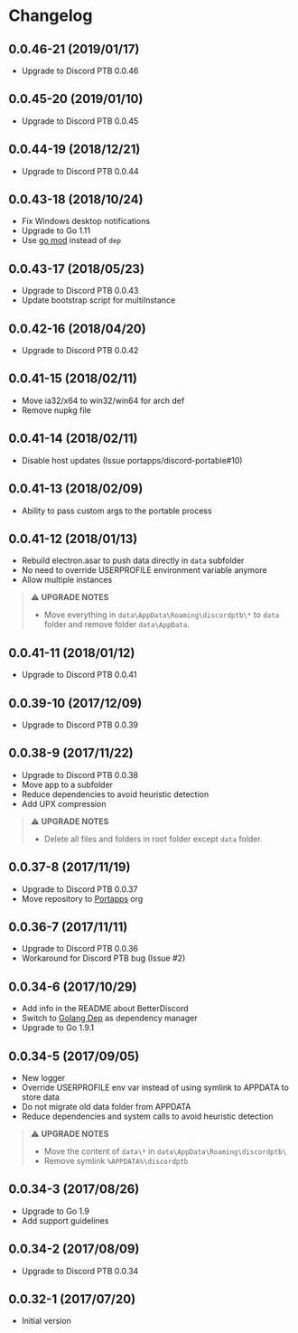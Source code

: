 # Changelog

## 0.0.46-21 (2019/01/17)

* Upgrade to Discord PTB 0.0.46

## 0.0.45-20 (2019/01/10)

* Upgrade to Discord PTB 0.0.45

## 0.0.44-19 (2018/12/21)

* Upgrade to Discord PTB 0.0.44

## 0.0.43-18 (2018/10/24)

* Fix Windows desktop notifications
* Upgrade to Go 1.11
* Use [go mod](https://golang.org/cmd/go/#hdr-Module_maintenance) instead of `dep`

## 0.0.43-17 (2018/05/23)

* Upgrade to Discord PTB 0.0.43
* Update bootstrap script for multiInstance

## 0.0.42-16 (2018/04/20)

* Upgrade to Discord PTB 0.0.42

## 0.0.41-15 (2018/02/11)

* Move ia32/x64 to win32/win64 for arch def
* Remove nupkg file

## 0.0.41-14 (2018/02/11)

* Disable host updates (Issue portapps/discord-portable#10)

## 0.0.41-13 (2018/02/09)

* Ability to pass custom args to the portable process

## 0.0.41-12 (2018/01/13)

* Rebuild electron.asar to push data directly in `data` subfolder
* No need to override USERPROFILE environment variable anymore
* Allow multiple instances

> :warning: **UPGRADE NOTES**
> * Move everything in `data\AppData\Roaming\discordptb\*` to `data` folder and remove folder `data\AppData`.

## 0.0.41-11 (2018/01/12)

* Upgrade to Discord PTB 0.0.41

## 0.0.39-10 (2017/12/09)

* Upgrade to Discord PTB 0.0.39

## 0.0.38-9 (2017/11/22)

* Upgrade to Discord PTB 0.0.38
* Move app to a subfolder
* Reduce dependencies to avoid heuristic detection
* Add UPX compression

> :warning: **UPGRADE NOTES**
> * Delete all files and folders in root folder except `data` folder.

## 0.0.37-8 (2017/11/19)

* Upgrade to Discord PTB 0.0.37
* Move repository to [Portapps](https://github.com/portapps) org

## 0.0.36-7 (2017/11/11)

* Upgrade to Discord PTB 0.0.36
* Workaround for Discord PTB bug (Issue #2)

## 0.0.34-6 (2017/10/29)

* Add info in the README about BetterDiscord
* Switch to [Golang Dep](https://github.com/golang/dep) as dependency manager
* Upgrade to Go 1.9.1

## 0.0.34-5 (2017/09/05)

* New logger
* Override USERPROFILE env var instead of using symlink to APPDATA to store data
* Do not migrate old data folder from APPDATA
* Reduce dependencies and system calls to avoid heuristic detection

> :warning: **UPGRADE NOTES**
> * Move the content of `data\*` in `data\AppData\Roaming\discordptb\`
> * Remove symlink `%APPDATA%\discordptb`

## 0.0.34-3 (2017/08/26)

* Upgrade to Go 1.9
* Add support guidelines

## 0.0.34-2 (2017/08/09)

* Upgrade to Discord PTB 0.0.34

## 0.0.32-1 (2017/07/20)

* Initial version
